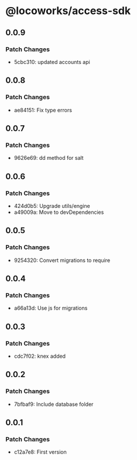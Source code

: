 # @locoworks/access-sdk

## 0.0.9

### Patch Changes

- 5cbc310: updated accounts api

## 0.0.8

### Patch Changes

- ae84151: Fix type errors

## 0.0.7

### Patch Changes

- 9626e69: dd method for salt

## 0.0.6

### Patch Changes

- 424d0b5: Upgrade utils/engine
- a49009a: Move to devDependencies

## 0.0.5

### Patch Changes

- 9254320: Convert migrations to require

## 0.0.4

### Patch Changes

- a66a13d: Use js for migrations

## 0.0.3

### Patch Changes

- cdc7f02: knex added

## 0.0.2

### Patch Changes

- 7bfbaf9: Include database folder

## 0.0.1

### Patch Changes

- c12a7e8: First version
